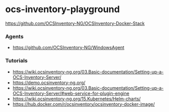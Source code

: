ocs-inventory-playground
========================
https://github.com/OCSInventory-NG/OCSInventory-Docker-Stack

### Agents
- https://github.com/OCSInventory-NG/WindowsAgent

### Tutorials
- https://wiki.ocsinventory-ng.org/03.Basic-documentation/Setting-up-a-OCS-Inventory-Server/
- https://demo.ocsinventory-ng.org/
- https://wiki.ocsinventory-ng.org/03.Basic-documentation/Setting-up-a-OCS-Inventory-Server/#web-service-for-plugin-engine
- https://wiki.ocsinventory-ng.org/15.Kubernetes/Helm-charts/
- https://hub.docker.com/r/ocsinventory/ocsinventory-docker-image/
